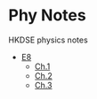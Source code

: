 # Phy Notes
HKDSE physics notes
 
- [E8](https://github.com/LioQing/Phy-Notes/tree/main/E8)
	- [Ch.1](https://github.com/LioQing/Phy-Notes/blob/main/E8/Ch1.md)
	- [Ch.2](https://github.com/LioQing/Phy-Notes/blob/main/E8/Ch2.md)
	- [Ch.3](https://github.com/LioQing/Phy-Notes/blob/main/E8/Ch3.md)
